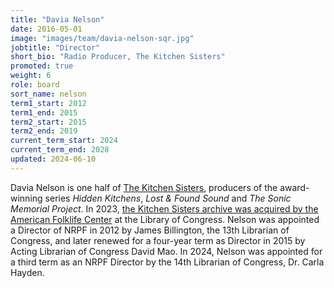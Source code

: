 ```yaml
---
title: "Davia Nelson"
date: 2016-05-01
image: "images/team/davia-nelson-sqr.jpg"
jobtitle: "Director"
short_bio: "Radio Producer, The Kitchen Sisters"
promoted: true
weight: 6
role: board
sort_name: nelson
term1_start: 2012
term1_end: 2015
term2_start: 2015
term2_end: 2019
current_term_start: 2024
current_term_end: 2028
updated: 2024-06-10
---
```


Davia Nelson is one half of [The Kitchen Sisters](https://kitchensisters.org/), producers of the award-winning series _Hidden Kitchens_, _Lost & Found Sound_ and _The Sonic Memorial Project_.
In 2023, [the Kitchen Sisters archive was acquired by the American Folklife Center](https://blogs.loc.gov/folklife/2024/01/the-american-folklife-center-2023-in-review/)
at the Library of Congress.
Nelson was appointed a Director
of NRPF in 2012 by James Billington, the 13th Librarian of Congress, and
later renewed for a four-year term as Director in 2015 by
Acting Librarian of Congress David Mao.
In 2024, Nelson was appointed for a third term as an NRPF Director
by the 14th Librarian of Congress, Dr. Carla Hayden.
